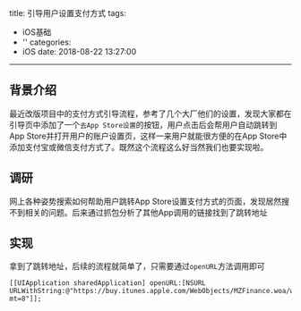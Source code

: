 title: 引导用户设置支付方式
tags:
  - iOS基础
  - ''
categories:
  - iOS
date: 2018-08-22 13:27:00
---

## 背景介绍
最近改版项目中的支付方式引导流程，参考了几个大厂他们的设置，发现大家都在引导页中添加了一个`去App Store设置`的按钮，用户点击后会帮用户自动跳转到App Store并打开用户的账户设置页，这样一来用户就能很方便的在App Store中添加支付宝或微信支付方式了。既然这个流程这么好当然我们也要实现啦。

## 调研
网上各种姿势搜索如何帮助用户跳转App Store设置支付方式的页面，发现居然搜不到相关的问题。后来通过抓包分析了其他App调用的链接找到了跳转地址

## 实现
拿到了跳转地址，后续的流程就简单了，只需要通过`openURL`方法调用即可

```
[[UIApplication sharedApplication] openURL:[NSURL URLWithString:@"https://buy.itunes.apple.com/WebObjects/MZFinance.woa/wa/editAddress?mt=8"]];
```
